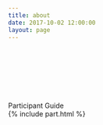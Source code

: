 ```yaml
---
title: about
date: 2017-10-02 12:00:00
layout: page
---
```

<div style="height: 10vw;"></div>

<break></break>

<div class="section">
  <span class="heading-links" id="participant" href="#">Participant Guide</span>
</div>

<section class="c-post--list">
  {% include part.html %}
</section>


